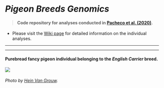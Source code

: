# _Pigeon Breeds Genomics_

> #### Code repository for analyses conducted in [Pacheco et al. (2020)](https://academic.oup.com/gbe/article/12/3/136/5735467).

- Please visit the [Wiki page](https://github.com/layka-pacheco/PigeonBreedsGenomics/wiki) for detailed information on the individual analyses.
***
***

#### Purebread fancy pigeon individual belonging to the _English Carrier_ breed.
![](https://github.com/layka-pacheco/PigeonBreedsGenomics/blob/main/PBG--Pipeline/PBG--GitHubAuxiliaryFiles/PBG--RepositoryImage.jpg)
###### Photo by [Hein Van Grouw](https://www.nhm.ac.uk/our-science/departments-and-staff/staff-directory/hein-van%20grouw.html).
